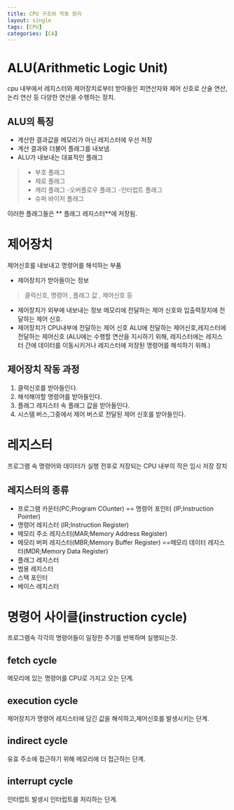 ```yaml
---
title: CPU 구조와 작동 원리 
layout: single
tags: [CPU]
categories: [CA]
---
```

# ALU(Arithmetic Logic Unit)
cpu 내부에서 레지스터와 제어장치로부터 받아들인 피연산자와 제어 신호로 산술 연산,논리 연산 등 다양한 연산을 수행하는 장치.

## ALU의 특징
- 계산한 결과값을 메모리가 아닌 레지스터에 우선 저장
- 계산 결과와 더불어 플래그를 내보냄.
- ALU가 내보내는 대표적인 플래그
>- 부호 플래그 
>- 제로 플래그
>- 캐리 플래그
>-오버플로우 플래그
>-인터럽트 플래그
>- 슈퍼 바이저 플래그

이러한 플래그들은 ** 플래그 레지스터**에 저장됨.
# 제어장치
제어신호를 내보내고 명령어를 해석하는 부품
- 제어장치가 받아들이는 정보
>클럭신호, 명령어 , 플래그 값 , 제어신호 등

- 제어장치가 외부에 내보내는 정보
메모리에 전달하는 제어 신호와 입출력장치에 전달하는 제어 신호.
- 제어장치가 CPU내부에 전달하는 제어 신호 
ALU에 전달하는 제어신호,레지스터에 전달하는 제어신호
(ALU에는 수행할 연산을 지시하기 위해, 레지스터에는 레지스터 간에 데이터를 이동시키거나 레지스터에 저장된 명령어를 해석하기 위해.)
## 제어장치 작동 과정
1. 클럭신호를 받아들인다.
2. 해석해야할 명령어를 받아들인다.
3. 플래그 레지스터 속 플래그 값을 받아들인다.
4. 시스템 버스,그중에서 제어 버스로 전달된 제어 신호를 받아들인다.
# 레지스터 

프로그램 속 명령어와 데이터가 실행 전후로 저장되는 CPU 내부의 작은 임시 저장 장치
## 레지스터의 종류
- 프로그램 카운터(PC;Program COunter) == 명령어 포인터 (IP;Instruction Pointer)
- 명령어 레지스터 (IR;Instruction Register)
- 메모리 주소 레지스터(MAR;Memory Address Register)
- 메모리 버퍼 레지스터(MBR;Memory Buffer Register) ==메모리 데이터 레지스터(MDR;Memory Data Register)
 - 플래그 레지스터
 - 범용 레지스터
 - 스택 포인터 
 - 베이스 레지스터
 # 명령어 사이클(instruction cycle)
 프로그램속 각각의 명령어들이 일정한 주기를 반복하며 실행되는것.
 ## fetch cycle
 
메모리에 있는 명령어를 CPU로 가지고 오는 단계.

## execution cycle
제어장치가 명령어 레지스터에 담긴 값을 해석하고,제어신호를 발생시키는 단계.


## indirect cycle
유효 주소에 접근하기 위해 메모리에 더 접근하는 단계.

## interrupt cycle

인터럽트 발생시 인터럽트를 처리하는 단계.


